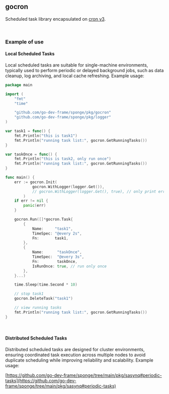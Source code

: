 ## gocron

Scheduled task library encapsulated on [cron v3](github.com/robfig/cron).

<br>

### Example of use

#### Local Scheduled Tasks

Local scheduled tasks are suitable for single-machine environments, typically used to perform periodic or delayed background jobs, such as data cleanup, log archiving, and local cache refreshing. Example usage:

```go
package main

import (
	"fmt"
	"time"

	"github.com/go-dev-frame/sponge/pkg/gocron"
	"github.com/go-dev-frame/sponge/pkg/logger"
)

var task1 = func() {
	fmt.Println("this is task1")
	fmt.Println("running task list:", gocron.GetRunningTasks())
}

var taskOnce = func() {
	fmt.Println("this is task2, only run once")
	fmt.Println("running task list:", gocron.GetRunningTasks())
}

func main() {
	err := gocron.Init(
			gocron.WithLogger(logger.Get()),
			// gocron.WithLogger(logger.Get(), true), // only print error logs, ignore info logs
		)
	if err != nil {
		panic(err)
	}

	gocron.Run([]*gocron.Task{
		{
			Name:     "task1",
			TimeSpec: "@every 2s",
			Fn:       task1,
		},
		{
			Name:      "taskOnce",
			TimeSpec:  "@every 3s",
			Fn:        taskOnce,
			IsRunOnce: true, // run only once
		},
	}...)

	time.Sleep(time.Second * 10)

	// stop task1
	gocron.DeleteTask("task1")

	// view running tasks
	fmt.Println("running task list:", gocron.GetRunningTasks())
}
```

<br>

#### Distributed Scheduled Tasks

Distributed scheduled tasks are designed for cluster environments, ensuring coordinated task execution across multiple nodes to avoid duplicate scheduling while improving reliability and scalability. Example usage:

[https://github.com/go-dev-frame/sponge/tree/main/pkg/sasynq#periodic-tasks](https://github.com/go-dev-frame/sponge/tree/main/pkg/sasynq#periodic-tasks)
